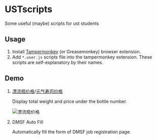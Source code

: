 # USTscripts
Some useful (maybe) scripts for ust students

## Usage
1. Install [Tampermonkey](https://www.tampermonkey.net/) (or Greasemonkey) browser extension.
2. Add `` *.user.js `` scripts file into the tampermonkey extension. These scripts are self-explanatory by their names.

## Demo
1. [漂流瓶价格](https://greasyfork.org/zh-CN/scripts/425282-%E6%BC%82%E6%B5%81%E7%93%B6%E4%BB%B7%E6%A0%BC)/[元气寿司价格](https://greasyfork.org/zh-CN/scripts/445243-genkisuotalprice)

   Display total weight and price under the bottle number.
   
   ![漂流瓶价格](https://user-images.githubusercontent.com/19162282/115365811-4f0a4800-a1f7-11eb-8760-78e05c9e97b9.png)

1. DMSF Auto Fill

   Automatically fill the form of DMSF job registration page.
